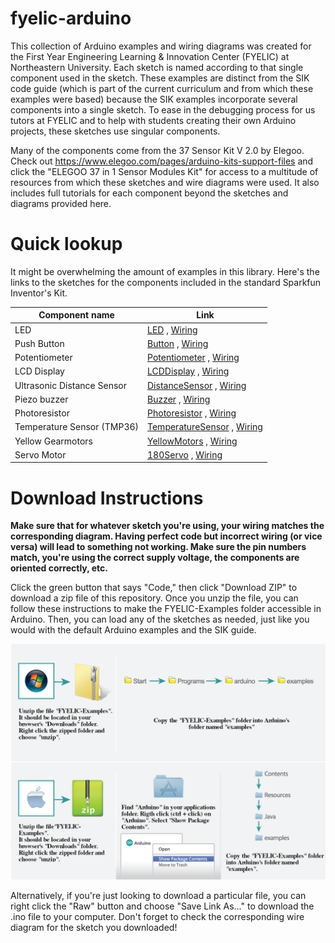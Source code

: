# fyelic-arduino

This collection of Arduino examples and wiring diagrams was created for the First Year Engineering Learning & Innovation Center (FYELIC) at Northeastern University.
Each sketch is named according to that single component used in the sketch. These examples are distinct from the SIK code guide (which is part of the current
curriculum and from which these examples were based) because the SIK examples incorporate several components into a single sketch. To ease in the debugging process
for us tutors at FYELIC and to help with students creating their own Arduino projects, these sketches use singular components.


Many of the components come from the 37 Sensor Kit V 2.0 by Elegoo. Check out https://www.elegoo.com/pages/arduino-kits-support-files and click the "ELEGOO 37 in 1 Sensor Modules Kit" for access to a multitude of resources from which these sketches and wire diagrams were used. It also includes full tutorials for each component beyond the sketches and diagrams provided here.

# Quick lookup

It might be overwhelming the amount of examples in this library. Here's the links to the sketches for the components included in the standard Sparkfun Inventor's Kit.

| Component name      | Link |
| ----------- | ----------- |
| LED      | [LED](https://github.com/chrisswagler/fyelic-arduino/blob/main/FYELIC-Examples/LED/LED.ino) , [Wiring](https://github.com/chrisswagler/fyelic-arduino/blob/main/FYELIC-WireDiagrams/LED.png)  |
| Push Button   | [Button](https://github.com/chrisswagler/fyelic-arduino/blob/main/FYELIC-Examples/Button/Button.ino) , [Wiring](https://github.com/chrisswagler/fyelic-arduino/blob/main/FYELIC-WireDiagrams/Button.png)      |
| Potentiometer   | [Potentiometer](https://github.com/chrisswagler/fyelic-arduino/blob/main/FYELIC-Examples/Potentiometer/Potentiometer.ino) , [Wiring](https://github.com/chrisswagler/fyelic-arduino/blob/main/FYELIC-WireDiagrams/Potentiometer.png)       |
| LCD Display   | [LCDDisplay](https://github.com/chrisswagler/fyelic-arduino/blob/main/FYELIC-Examples/LCDDisplay/LCDDisplay.ino) , [Wiring](https://github.com/chrisswagler/fyelic-arduino/blob/main/FYELIC-WireDiagrams/LCDDisplay.png)       |
| Ultrasonic Distance Sensor   | [DistanceSensor](https://github.com/chrisswagler/fyelic-arduino/blob/main/FYELIC-Examples/DistanceSensor/DistanceSensor.ino) , [Wiring](https://github.com/chrisswagler/fyelic-arduino/blob/main/FYELIC-WireDiagrams/DistanceSensor.png)  |
| Piezo buzzer  | [Buzzer](https://github.com/chrisswagler/fyelic-arduino/blob/main/FYELIC-Examples/Buzzer/Buzzer.ino) , [Wiring](https://github.com/chrisswagler/fyelic-arduino/blob/main/FYELIC-WireDiagrams/Buzzer.png)        |
| Photoresistor   | [Photoresistor](https://github.com/chrisswagler/fyelic-arduino/blob/main/FYELIC-Examples/Photoresistor/Photoresistor.ino) , [Wiring](https://github.com/chrisswagler/fyelic-arduino/blob/main/FYELIC-WireDiagrams/Photoresistor.png)       |
| Temperature Sensor (TMP36)   | [TemperatureSensor](https://github.com/chrisswagler/fyelic-arduino/blob/main/FYELIC-Examples/TemperatureSensor/TemperatureSensor.ino) , [Wiring](https://github.com/chrisswagler/fyelic-arduino/blob/main/FYELIC-WireDiagrams/TemperatureSensor.png)       |
| Yellow Gearmotors   | [YellowMotors](https://github.com/chrisswagler/fyelic-arduino/blob/main/FYELIC-Examples/YellowMotors/YellowMotors.ino) , [Wiring](https://github.com/chrisswagler/fyelic-arduino/blob/main/FYELIC-WireDiagrams/YellowMotors.png)       |
| Servo Motor   | [180Servo](https://github.com/chrisswagler/fyelic-arduino/blob/main/FYELIC-Examples/180Servo/180Servo.ino) , [Wiring](https://github.com/chrisswagler/fyelic-arduino/blob/main/FYELIC-WireDiagrams/180Servo.png)       |

# Download Instructions

<strong> Make sure that for whatever sketch you're using, your wiring matches the corresponding diagram. Having perfect code but incorrect wiring (or vice versa) will lead to something not working. Make sure the pin numbers match, you're using the correct supply voltage, the components are oriented correctly, etc.</strong>

Click the green button that says "Code," then click "Download ZIP" to download a zip file of this repository. Once you unzip the file, you can follow these instructions to make the FYELIC-Examples folder accessible in Arduino. Then, you can load any of the sketches as needed, just like you would with the default Arduino examples and the SIK guide.  

![download_instructions](https://github.com/chrisswagler/fyelic-arduino/blob/main/FYELIC-Examples-download.png)

Alternatively, if you're just looking to download a particular file, you can right click the "Raw" button and choose "Save Link As..." to download the .ino file to your computer. Don't forget to check the corresponding wire diagram for the sketch you downloaded!
